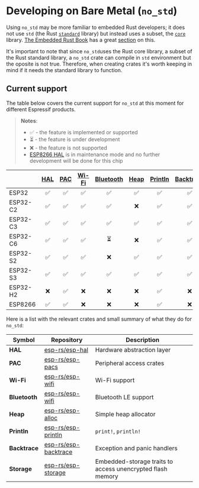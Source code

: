 # Developing on Bare Metal (`no_std`)

Using `no_std` may be more familiar to embedded Rust developers; it does not use `std` (the Rust [`standard`][rust-lib-std] library) but instead uses a subset, the [`core`][rust-lib-core] library. [The Embedded Rust Book][embedded-rust-book] has a great [section][embedded-rust-book-no-std] on this.

It's important to note that since `no_std`uses the Rust core library, a subset of the Rust standard library,  a `no_std` crate can compile in `std` environment but the oposite is not true. Therefore, when creating crates it's worth keeping in mind if it needs the standard library to function.


[embedded-rust-book]: https://docs.rust-embedded.org/
[embedded-rust-book-no-std]: https://docs.rust-embedded.org/book/intro/no-std.html
[rust-lib-core]: https://doc.rust-lang.org/core/index.html
[rust-lib-std]: https://doc.rust-lang.org/std/index.html


## Current support

The table below covers the current support for `no_std` at this moment for different Espressif products.

> **Notes**:
>
> - ✅ - the feature is implemented or supported
> - ⏳ - the feature is under development
> - ❌ - the feature is not supported
> - [ESP8266 HAL][esp-rs/esp8266-hal] is in maintenance mode and no further development will be done for this chip

|         | [HAL][esp-rs/esp-hal] | [PAC][esp-rs/esp-pacs] | [Wi-Fi][esp-rs/esp-wifi] | [Bluetooth][esp-rs/esp-wifi] | [Heap][esp-rs/esp-alloc] | [Println][esp-rs/esp-println] | [Backtrace][esp-rs/esp-backtrace] | [Storage][esp-rs/esp-storage] |
| -------- | :---: | :---: | :---: | :---: | :---: | :---: | :---: | :---: |
|  ESP32   |   ✅   |   ✅   |   ✅   |   ✅   |   ✅   |   ✅   |   ✅   |   ✅   |
| ESP32-C2 |   ✅   |   ✅   |   ✅   |   ✅   |   ❌   |   ✅   |   ✅   |   ✅   |
| ESP32-C3 |   ✅   |   ✅   |   ✅   |   ✅   |   ✅   |   ✅   |   ✅   |   ✅   |
| ESP32-C6 |   ✅   |   ✅   |   ✅   |   ⏳   |   ❌   |   ✅   |   ✅   |   ❌   |
| ESP32-S2 |   ✅   |   ✅   |   ✅   |   ❌   |   ✅   |   ✅   |   ✅   |   ✅   |
| ESP32-S3 |   ✅   |   ✅   |   ✅   |   ✅   |   ✅   |   ✅   |   ✅   |   ✅   |
| ESP32-H2 |   ❌   |   ✅   |   ❌   |   ❌   |   ❌   |   ✅   |   ❌   |   ❌   |
| ESP8266  |   ✅   |   ✅   |   ❌   |   ❌   |   ❌   |   ✅   |   ❌   |   ❌   |

Here is a list with the relevant crates and small summary of what they do for `no_std`:

| Symbol | Repository | Description |
| ------ | ---------- | ----------- |
| **HAL** | [esp-rs/esp-hal] | Hardware abstraction layer |
| **PAC** | [esp-rs/esp-pacs] | Peripheral access crates |
| **Wi-Fi** | [esp-rs/esp-wifi] | Wi-Fi support |
| **Bluetooth** | [esp-rs/esp-wifi] | Bluetooth LE support |
| **Heap** | [esp-rs/esp-alloc] | Simple heap allocator |
| **Println** | [esp-rs/esp-println] | `print!`,  `println!` |
| **Backtrace** | [esp-rs/esp-backtrace] | Exception and panic handlers |
| **Storage**  | [esp-rs/esp-storage] | Embedded-storage traits to access unencrypted flash memory |


[esp-rs/esp-hal]: https://github.com/esp-rs/esp-hal "Hardware abstraction layer"
[esp-rs/esp8266-hal]: https://github.com/esp-rs/esp8266-hal
[esp-rs/esp-pacs]: https://github.com/esp-rs/esp-pacs "Peripheral access crates"
[esp-rs/esp-wifi]: https://github.com/esp-rs/esp-wifi "Wi-Fi and Bluetooth LE support"
[esp-rs/esp-alloc]: https://github.com/esp-rs/esp-alloc "Simple heap allocator"
[esp-rs/esp-println]: https://github.com/esp-rs/esp-println "print!, println!"
[esp-rs/esp-backtrace]: https://github.com/esp-rs/esp-backtrace "Exception and panic handlers"
[esp-rs/esp-storage]: https://github.com/esp-rs/esp-storage "Embedded-storage traits to access unencrypted flash memory"


